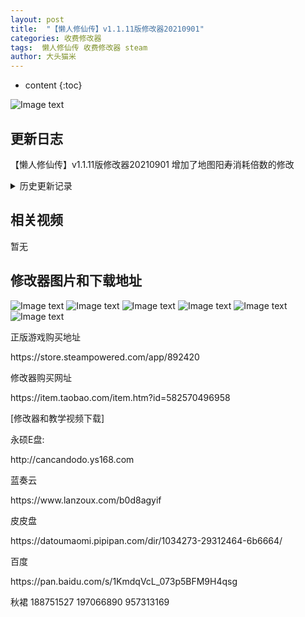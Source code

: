 ```yaml
---
layout: post
title:  "【懒人修仙传】v1.1.11版修改器20210901"
categories: 收费修改器
tags:  懒人修仙传 收费修改器 steam 
author: 大头猫米
---
```


* content
{:toc}

![Image text](https://datoumaomi.github.io/pic/LLL/lrxxz/logo.jpg)

##  更新日志
【懒人修仙传】v1.1.11版修改器20210901 增加了地图阳寿消耗倍数的修改





<details>
<summary>历史更新记录</summary><p></p>
 【懒人修仙传】v1.1.11版修改器20201219 增加了战魂值+,御守值,大道之源,本源战力,神识 五个装备属性<p></p>
 【懒人修仙传】v1.1.11版修改器20201005<p></p>
  - 20200827 修复了地火修改无效的bug
<p></p>
 - 20200826 支持1.1.11版,增加了锁定物品修改中的历练修改
 <p></p>
 - 20200825 增加了字参数修改,0为黑字,1为绿字,黑字属性可被强化,绿字属性不可强化
 <p></p>
  - 20200824 更新支持1.1.10版
 <p></p>
  - 20200820 可以自定义推图速度避免某些副本的怪物被跳过导致无法过关
<p></p>
 - 20200811 增加了boss刷新和地图探索的修改
 <p></p>
 - 20200805 修复宠物经验和经验max修改无效的bug 
<p></p>
- 20200804v2  修复宠物修炼技能和修炼进度无效的bug,更新了原版和轻变的代码表
<p></p>
- 20200804  更新修改器支持1.1.9版本
<p></p>

</details>

## 相关视频
暂无

## 修改器图片和下载地址

![Image text](https://datoumaomi.github.io/pic/LLL/lrxxz/1.jpg)
![Image text](https://datoumaomi.github.io/pic/LLL/lrxxz/2.jpg)
![Image text](https://datoumaomi.github.io/pic/LLL/lrxxz/3.jpg)
![Image text](https://datoumaomi.github.io/pic/LLL/lrxxz/4.jpg)
![Image text](https://datoumaomi.github.io/pic/LLL/lrxxz/5.jpg)
![Image text](https://datoumaomi.github.io/pic/LLL/lrxxz/6.jpg)

<p>正版游戏购买地址</p>
<p>https://store.steampowered.com/app/892420</p>
<p></p>
<p>修改器购买网址</p>
<p>https://item.taobao.com/item.htm?id=582570496958</p>
<p></p>
<p>[修改器和教学视频下载]</p>
<p>永硕E盘:</p>
<p>http://cancandodo.ys168.com</p>
<p></p>
<p>蓝奏云</p>
<p>https://www.lanzoux.com/b0d8agyif</p>
<p></p>
<p>皮皮盘</p>
<p>https://datoumaomi.pipipan.com/dir/1034273-29312464-6b6664/</p>
<p></p>
<p>百度</p>
<p>https://pan.baidu.com/s/1KmdqVcL_073p5BFM9H4qsg</p>
<p></p>
<p>秋裙 188751527 197066890 957313169</p>
